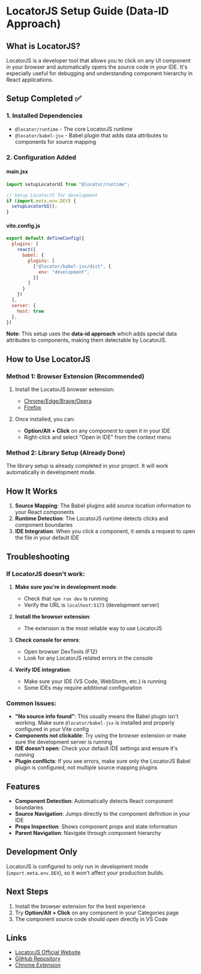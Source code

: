 # LocatorJS Setup Guide (Data-ID Approach)

## What is LocatorJS?
LocatorJS is a developer tool that allows you to click on any UI component in your browser and automatically opens the source code in your IDE. It's especially useful for debugging and understanding component hierarchy in React applications.

## Setup Completed ✅

### 1. Installed Dependencies
- `@locator/runtime` - The core LocatorJS runtime
- `@locator/babel-jsx` - Babel plugin that adds data attributes to components for source mapping

### 2. Configuration Added

#### main.jsx
```jsx
import setupLocatorUI from "@locator/runtime";

// Setup LocatorJS for development
if (import.meta.env.DEV) {
  setupLocatorUI();
}
```

#### vite.config.js
```js
export default defineConfig({
  plugins: [
    react({
      babel: {
        plugins: [
          ["@locator/babel-jsx/dist", {
            env: "development",
          }]
        ]
      }
    })
  ],
  server: {
    host: true
  },
})
```

**Note**: This setup uses the **data-id approach** which adds special data attributes to components, making them detectable by LocatorJS.

## How to Use LocatorJS

### Method 1: Browser Extension (Recommended)
1. Install the LocatorJS browser extension:
   - [Chrome/Edge/Brave/Opera](https://chrome.google.com/webstore/detail/locatorjs/npbfdllefekhdplbkdigpncggmojpefi)
   - [Firefox](https://addons.mozilla.org/en/firefox/addon/locatorjs/)

2. Once installed, you can:
   - **Option/Alt + Click** on any component to open it in your IDE
   - Right-click and select "Open in IDE" from the context menu

### Method 2: Library Setup (Already Done)
The library setup is already completed in your project. It will work automatically in development mode.

## How It Works

1. **Source Mapping**: The Babel plugins add source location information to your React components
2. **Runtime Detection**: The LocatorJS runtime detects clicks and component boundaries
3. **IDE Integration**: When you click a component, it sends a request to open the file in your default IDE

## Troubleshooting

### If LocatorJS doesn't work:

1. **Make sure you're in development mode**:
   - Check that `npm run dev` is running
   - Verify the URL is `localhost:5173` (development server)

2. **Install the browser extension**:
   - The extension is the most reliable way to use LocatorJS

3. **Check console for errors**:
   - Open browser DevTools (F12)
   - Look for any LocatorJS related errors in the console

4. **Verify IDE integration**:
   - Make sure your IDE (VS Code, WebStorm, etc.) is running
   - Some IDEs may require additional configuration

### Common Issues:

- **"No source info found"**: This usually means the Babel plugin isn't working. Make sure `@locator/babel-jsx` is installed and properly configured in your Vite config
- **Components not clickable**: Try using the browser extension or make sure the development server is running
- **IDE doesn't open**: Check your default IDE settings and ensure it's running
- **Plugin conflicts**: If you see errors, make sure only the LocatorJS Babel plugin is configured, not multiple source mapping plugins

## Features

- **Component Detection**: Automatically detects React component boundaries
- **Source Navigation**: Jumps directly to the component definition in your IDE
- **Props Inspection**: Shows component props and state information
- **Parent Navigation**: Navigate through component hierarchy

## Development Only

LocatorJS is configured to only run in development mode (`import.meta.env.DEV`), so it won't affect your production builds.

## Next Steps

1. Install the browser extension for the best experience
2. Try **Option/Alt + Click** on any component in your Categories page
3. The component source code should open directly in VS Code

## Links

- [LocatorJS Official Website](https://www.locatorjs.com/)
- [GitHub Repository](https://github.com/infi-pc/locatorjs)
- [Chrome Extension](https://chrome.google.com/webstore/detail/locatorjs/npbfdllefekhdplbkdigpncggmojpefi)
